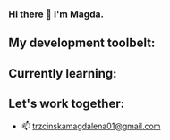 ### Hi there 👋 I'm Magda.

## My development toolbelt:


## Currently learning:


## Let's work together:

- 📫 trzcinskamagdalena01@gmail.com
